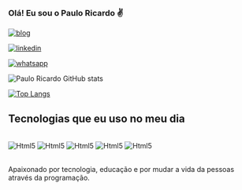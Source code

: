 

### Olá! Eu sou o Paulo Ricardo ✌️

[![blog](https://img.shields.io/website?label=MeuPorftolio&style=for-the-badge&url=https://sparkling-melomakarona-063689.netlify.app/)](https://sparkling-melomakarona-063689.netlify.app/)

[![linkedin](https://img.shields.io/badge/LinkedIn-0077B5?style=for-the-badge&logo=linkedin&logoColor=white)](https://www.linkedin.com/in/paulo-ricardo-cruz-da-silva-308b5b185/)

[![whatsapp](https://img.shields.io/badge/WhatsApp-25D366?style=for-the-badge&logo=whatsapp&logoColor=white)](https://api.whatsapp.com/send?phone=5511960129107)

![Paulo Ricardo GitHub stats](https://github-readme-stats.vercel.app/api?username=PRCSIILVA&show_icons=true&theme=onedark)

[![Top Langs](https://github-readme-stats.vercel.app/api/top-langs/?username=PRCSIILVA)](https://github.com/PRCSIILVA/github-readme-stats)

## Tecnologias que eu uso no meu dia

<div style=display: inline_block><br/>
    <img alt="Html5" src="https://img.shields.io/badge/HTML5-E34F26?style=for-the-badge&logo=html5&logoColor=white" /> 
     <img alt="Html5" src="https://img.shields.io/badge/CSS3-1572B6?style=for-the-badge&logo=css3&logoColor=white" /> 
     <img alt="Html5" src="https://img.shields.io/badge/JavaScript-F7DF1E?style=for-the-badge&logo=javascript&logoColor=black" />
     <img alt="Html5" src="https://img.shields.io/badge/Bootstrap-563D7C?style=for-the-badge&logo=bootstrap&logoColor=white" />
     <img alt="Html5" src="https://img.shields.io/badge/TypeScript-007ACC?style=for-the-badge&logo=typescript&logoColor=white"/>
  
</div> </br>

Apaixonado por tecnologia, educação e por mudar a vida da pessoas através da programação.
